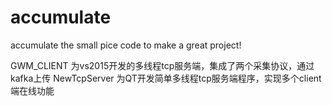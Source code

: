 # accumulate
accumulate the small pice code to make a great  project!

GWM_CLIENT				为vs2015开发的多线程tcp服务端，集成了两个采集协议，通过kafka上传
NewTcpServer			为QT开发简单多线程tcp服务端程序，实现多个client端在线功能
